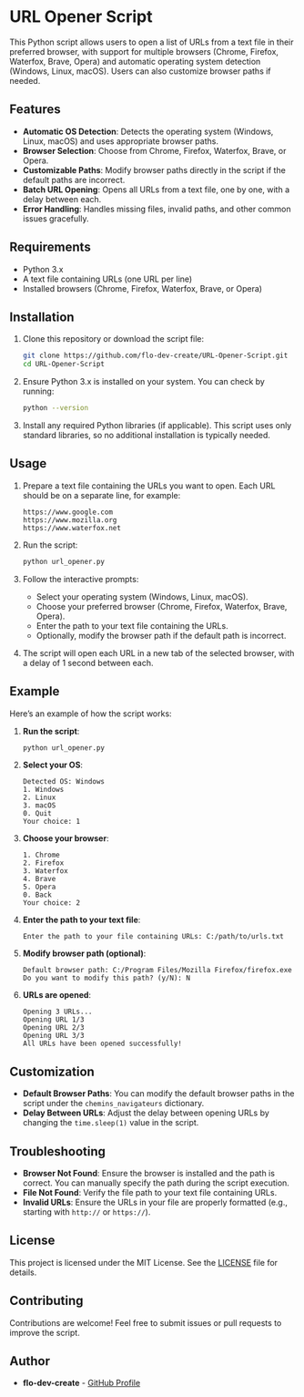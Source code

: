 # URL Opener Script

This Python script allows users to open a list of URLs from a text file in their preferred browser, with support for multiple browsers (Chrome, Firefox, Waterfox, Brave, Opera) and automatic operating system detection (Windows, Linux, macOS). Users can also customize browser paths if needed.

## Features

- **Automatic OS Detection**: Detects the operating system (Windows, Linux, macOS) and uses appropriate browser paths.
- **Browser Selection**: Choose from Chrome, Firefox, Waterfox, Brave, or Opera.
- **Customizable Paths**: Modify browser paths directly in the script if the default paths are incorrect.
- **Batch URL Opening**: Opens all URLs from a text file, one by one, with a delay between each.
- **Error Handling**: Handles missing files, invalid paths, and other common issues gracefully.

## Requirements

- Python 3.x
- A text file containing URLs (one URL per line)
- Installed browsers (Chrome, Firefox, Waterfox, Brave, or Opera)

## Installation

1. Clone this repository or download the script file:
   ```bash
   git clone https://github.com/flo-dev-create/URL-Opener-Script.git
   cd URL-Opener-Script
   ```

2. Ensure Python 3.x is installed on your system. You can check by running:
   ```bash
   python --version
   ```

3. Install any required Python libraries (if applicable). This script uses only standard libraries, so no additional installation is typically needed.

## Usage

1. Prepare a text file containing the URLs you want to open. Each URL should be on a separate line, for example:
   ```
   https://www.google.com
   https://www.mozilla.org
   https://www.waterfox.net
   ```

2. Run the script:
   ```bash
   python url_opener.py
   ```

3. Follow the interactive prompts:
   - Select your operating system (Windows, Linux, macOS).
   - Choose your preferred browser (Chrome, Firefox, Waterfox, Brave, Opera).
   - Enter the path to your text file containing the URLs.
   - Optionally, modify the browser path if the default path is incorrect.

4. The script will open each URL in a new tab of the selected browser, with a delay of 1 second between each.

## Example

Here’s an example of how the script works:

1. **Run the script**:
   ```bash
   python url_opener.py
   ```

2. **Select your OS**:
   ```
   Detected OS: Windows
   1. Windows
   2. Linux
   3. macOS
   0. Quit
   Your choice: 1
   ```

3. **Choose your browser**:
   ```
   1. Chrome
   2. Firefox
   3. Waterfox
   4. Brave
   5. Opera
   0. Back
   Your choice: 2
   ```

4. **Enter the path to your text file**:
   ```
   Enter the path to your file containing URLs: C:/path/to/urls.txt
   ```

5. **Modify browser path (optional)**:
   ```
   Default browser path: C:/Program Files/Mozilla Firefox/firefox.exe
   Do you want to modify this path? (y/N): N
   ```

6. **URLs are opened**:
   ```
   Opening 3 URLs...
   Opening URL 1/3
   Opening URL 2/3
   Opening URL 3/3
   All URLs have been opened successfully!
   ```

## Customization

- **Default Browser Paths**: You can modify the default browser paths in the script under the `chemins_navigateurs` dictionary.
- **Delay Between URLs**: Adjust the delay between opening URLs by changing the `time.sleep(1)` value in the script.

## Troubleshooting

- **Browser Not Found**: Ensure the browser is installed and the path is correct. You can manually specify the path during the script execution.
- **File Not Found**: Verify the file path to your text file containing URLs.
- **Invalid URLs**: Ensure the URLs in your file are properly formatted (e.g., starting with `http://` or `https://`).

## License

This project is licensed under the MIT License. See the [LICENSE](LICENSE) file for details.

## Contributing

Contributions are welcome! Feel free to submit issues or pull requests to improve the script.

## Author

- **flo-dev-create** - [GitHub Profile](https://github.com/flo-dev-create)
